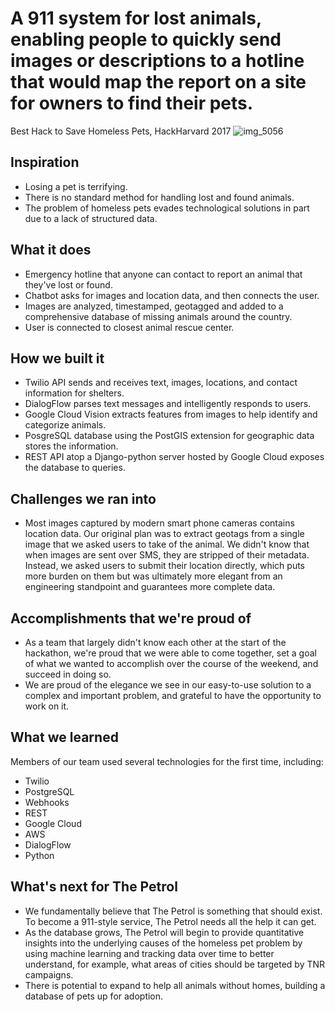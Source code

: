 # A 911 system for lost animals, enabling people to quickly send images or descriptions to a hotline that would map the report on a site for owners to find their pets.

Best Hack to Save Homeless Pets, HackHarvard 2017
![img_5056](https://user-images.githubusercontent.com/7296193/31972806-7e8cf2f6-b8f0-11e7-901b-a09dbf81d54b.jpg)


## Inspiration
- Losing a pet is terrifying.
- There is no standard method for handling lost and found animals.
- The problem of homeless pets evades technological solutions in part due to a lack of structured data.

## What it does
- Emergency hotline that anyone can contact to report an animal that they've lost or found.
- Chatbot asks for images and location data, and then connects the user.
- Images are analyzed, timestamped, geotagged and added to a comprehensive database of missing animals around the country.
- User is connected to closest animal rescue center.

## How we built it
- Twilio API sends and receives text, images, locations, and contact information for shelters.
- DialogFlow parses text messages and intelligently responds to users.
- Google Cloud Vision extracts features from images to help identify and categorize animals.
- PosgreSQL database using the PostGIS extension for geographic data stores the information.
- REST API atop a Django-python server hosted by Google Cloud exposes the database to queries.

## Challenges we ran into
- Most images captured by modern smart phone cameras contains location data. Our original plan was to extract geotags from a single image that we asked users to take of the animal. We didn't know that when images are sent over SMS, they are stripped of their metadata. Instead, we asked users to submit their location directly, which puts more burden on them but was ultimately more elegant from an engineering standpoint and guarantees more complete data.


## Accomplishments that we're proud of
- As a team that largely didn't know each other at the start of the hackathon, we're proud that we were able to come together, set a goal of what we wanted to accomplish over the course of the weekend, and succeed in doing so.
- We are proud of the elegance we see in our easy-to-use solution to a complex and important problem, and grateful to have the opportunity to work on it.

## What we learned
Members of our team used several technologies for the first time, including:
- Twilio
- PostgreSQL
- Webhooks
- REST
- Google Cloud
- AWS
- DialogFlow
- Python


## What's next for The Petrol
- We fundamentally believe that The Petrol is something that should exist. To become a 911-style service, The Petrol needs all the help it can get.
- As the database grows, The Petrol will begin to provide quantitative insights into the underlying causes of the homeless pet problem by using machine learning and tracking data over time to better understand, for example, what areas of cities should be targeted by TNR campaigns.
- There is potential to expand to help all animals without homes, building a database of pets up for adoption.
